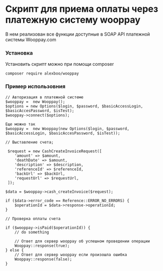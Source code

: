# Скрипт для приема оплаты через платежную систему wooppay

В нем реализован все функции доступные в SOAP API платежной системы Wooppay.com

### Установка

Установить скрипт можно при помощи composer

```
composer require alexboo/wooppay
```

### Пример использовния

```
// Авторизация в платежной системе
$wooppay =  new Wooppay();
$options = new Options($login, $password, $basicAccessLogin, $basicAccesPassword, $isTest);
$wooppay->connect($options);

Еще можно так
$wooppay =  new Wooppay(new Options($login, $password, $basicAccessLogin, $basicAccesPassword, $isTest));

// Выставление счета;

 $request = new CashCreateInvoiceRequest([
    'amount' => $amount,
    'deathDate' => $amount,
    'description' => $description,
    'referenceId' => $referenceId,
    'backUrl' => $backUrl,
    'requestUrl' => $requestUrl,
 ]);
 
$data = $wooppay->cash_createInvoice($request);

if ($data->error_code == Reference::ERROR_NO_ERRORS) {
    $operationId = $data->response->operationId;
}

// Проверка оплаты счета

if ($wooppay->isPaid($operationId)) {
    // do something
    
    // Ответ для сервер wooppay об успешном проведении операции
    Wooppay::response(true);
} else {
    // Ответ для сервер wooppay если произошла ошибка
    Wooppay::response(false);
}

```